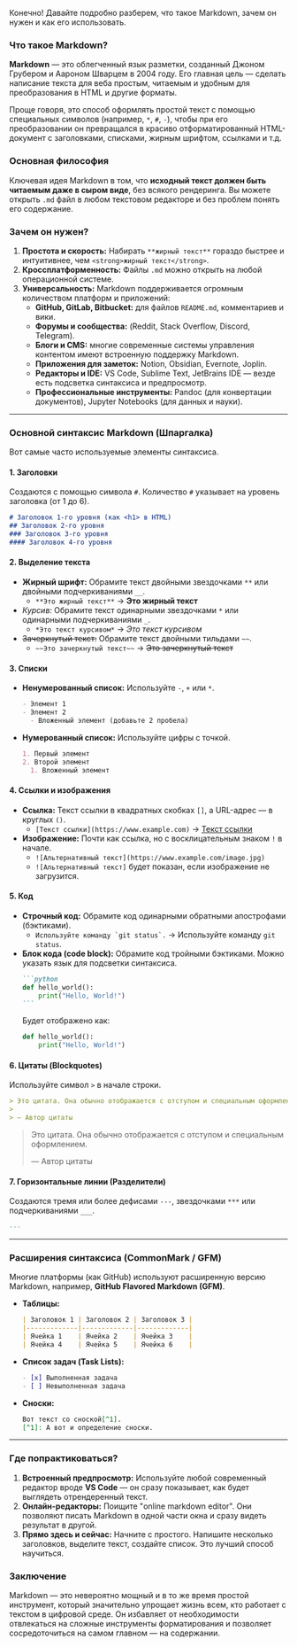 Конечно! Давайте подробно разберем, что такое Markdown, зачем он нужен и как его использовать.

### Что такое Markdown?

**Markdown** — это облегченный язык разметки, созданный Джоном Грубером и Аароном Шварцем в 2004 году. Его главная цель — сделать написание текста для веба простым, читаемым и удобным для преобразования в HTML и другие форматы.

Проще говоря, это способ оформлять простой текст с помощью специальных символов (например, `*`, `#`, `-`), чтобы при его преобразовании он превращался в красиво отформатированный HTML-документ с заголовками, списками, жирным шрифтом, ссылками и т.д.

### Основная философия

Ключевая идея Markdown в том, что **исходный текст должен быть читаемым даже в сыром виде**, без всякого рендеринга. Вы можете открыть `.md` файл в любом текстовом редакторе и без проблем понять его содержание.

### Зачем он нужен?

1.  **Простота и скорость:** Набирать `**жирный текст**` гораздо быстрее и интуитивнее, чем `<strong>жирный текст</strong>`.
2.  **Кроссплатформенность:** Файлы `.md` можно открыть на любой операционной системе.
3.  **Универсальность:** Markdown поддерживается огромным количеством платформ и приложений:
    *   **GitHub, GitLab, Bitbucket:** для файлов `README.md`, комментариев и вики.
    *   **Форумы и сообщества:** (Reddit, Stack Overflow, Discord, Telegram).
    *   **Блоги и CMS:** многие современные системы управления контентом имеют встроенную поддержку Markdown.
    *   **Приложения для заметок:** Notion, Obsidian, Evernote, Joplin.
    *   **Редакторы и IDE:** VS Code, Sublime Text, JetBrains IDE — везде есть подсветка синтаксиса и предпросмотр.
    *   **Профессиональные инструменты:** Pandoc (для конвертации документов), Jupyter Notebooks (для данных и науки).

---

### Основной синтаксис Markdown (Шпаргалка)

Вот самые часто используемые элементы синтаксиса.

#### 1. Заголовки

Создаются с помощью символа `#`. Количество `#` указывает на уровень заголовка (от 1 до 6).

```markdown
# Заголовок 1-го уровня (как <h1> в HTML)
## Заголовок 2-го уровня
### Заголовок 3-го уровня
#### Заголовок 4-го уровня
```

#### 2. Выделение текста

*   **Жирный шрифт:** Обрамите текст двойными звездочками `**` или двойными подчеркиваниями `__`.
    *   `**Это жирный текст**` → **Это жирный текст**
*   *Курсив:* Обрамите текст одинарными звездочками `*` или одинарными подчеркиваниями `_`.
    *   `*Это текст курсивом*` → *Это текст курсивом*
*   ~~Зачеркнутый текст:~~ Обрамите текст двойными тильдами `~~`.
    *   `~~Это зачеркнутый текст~~` → ~~Это зачеркнутый текст~~

#### 3. Списки

*   **Ненумерованный список:** Используйте `-`, `+` или `*`.
    ```markdown
    - Элемент 1
    - Элемент 2
      - Вложенный элемент (добавьте 2 пробела)
    ```
*   **Нумерованный список:** Используйте цифры с точкой.
    ```markdown
    1. Первый элемент
    2. Второй элемент
      1. Вложенный элемент
    ```

#### 4. Ссылки и изображения

*   **Ссылка:** Текст ссылки в квадратных скобках `[]`, а URL-адрес — в круглых `()`.
    *   `[Текст ссылки](https://www.example.com)` → [Текст ссылки](https://www.example.com)
*   **Изображение:** Почти как ссылка, но с восклицательным знаком `!` в начале.
    *   `![Альтернативный текст](https://www.example.com/image.jpg)`
    *   `![Альтернативный текст]` будет показан, если изображение не загрузится.

#### 5. Код

*   **Строчный код:** Обрамите код одинарными обратными апострофами (бэктиками).
    *   `` Используйте команду `git status`. `` → Используйте команду `git status`.
*   **Блок кода (code block):** Обрамите код тройными бэктиками. Можно указать язык для подсветки синтаксиса.
    ````markdown
    ```python
    def hello_world():
        print("Hello, World!")
    ```
    ````
    Будет отображено как:
    ```python
    def hello_world():
        print("Hello, World!")
    ```

#### 6. Цитаты (Blockquotes)

Используйте символ `>` в начале строки.

```markdown
> Это цитата. Она обычно отображается с отступом и специальным оформлением.
>
> — Автор цитаты
```

> Это цитата. Она обычно отображается с отступом и специальным оформлением.
>
> — Автор цитаты

#### 7. Горизонтальные линии (Разделители)

Создаются тремя или более дефисами `---`, звездочками `***` или подчеркиваниями `___`.

```markdown
---
```

---

### Расширения синтаксиса (CommonMark / GFM)

Многие платформы (как GitHub) используют расширенную версию Markdown, например, **GitHub Flavored Markdown (GFM)**.

*   **Таблицы:**
    ```markdown
    | Заголовок 1 | Заголовок 2 | Заголовок 3 |
    |-------------|-------------|-------------|
    | Ячейка 1    | Ячейка 2    | Ячейка 3    |
    | Ячейка 4    | Ячейка 5    | Ячейка 6    |
    ```

*   **Список задач (Task Lists):**
    ```markdown
    - [x] Выполненная задача
    - [ ] Невыполненная задача
    ```

*   **Сноски:**
    ```markdown
    Вот текст со сноской[^1].
    [^1]: А вот и определение сноски.
    ```

---

### Где попрактиковаться?

1.  **Встроенный предпросмотр:** Используйте любой современный редактор вроде **VS Code** — он сразу показывает, как будет выглядеть отрендеренный текст.
2.  **Онлайн-редакторы:** Поищите "online markdown editor". Они позволяют писать Markdown в одной части окна и сразу видеть результат в другой.
3.  **Прямо здесь и сейчас:** Начните с простого. Напишите несколько заголовков, выделите текст, создайте список. Это лучший способ научиться.

### Заключение

Markdown — это невероятно мощный и в то же время простой инструмент, который значительно упрощает жизнь всем, кто работает с текстом в цифровой среде. Он избавляет от необходимости отвлекаться на сложные инструменты форматирования и позволяет сосредоточиться на самом главном — на содержании.